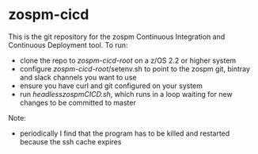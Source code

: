 # zospm-cicd

This is the git repository for the zospm Continuous Integration and Continuous Deployment tool.
To run:
- clone the repo to _zospm-cicd-root_ on a z/OS 2.2 or higher system
- configure _zospm-cicd-root_/setenv.sh to point to the zospm git, bintray and slack channels you want to use
- ensure you have curl and git configured on your system
- run _headlesszospmCICD.sh_, which runs in a loop waiting for new changes to be committed to master 

Note: 
- periodically I find that the program has to be killed and restarted because the ssh cache expires
